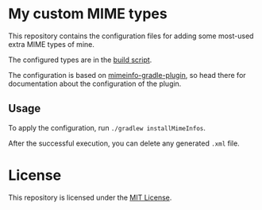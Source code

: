 # My custom MIME types
This repository contains the configuration files for adding some most-used extra MIME types of mine.

The configured types are in the [build script](build.gradle.kts).

The configuration is based on [mimeinfo-gradle-plugin](https://github.com/asperan/mimeinfo-gradle-plugin), so head there for documentation about the configuration of the plugin.

## Usage
To apply the configuration, run `./gradlew installMimeInfos`.

After the successful execution, you can delete any generated `.xml` file.

# License
This repository is licensed under the [MIT License](LICENSE).
